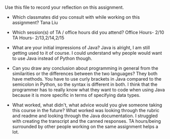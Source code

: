Use this file to record your reflection on this assignment.

- Which classmates did you consult with while working on this assignment?
Tana Liu 

- Which session(s) of TA / office hours did you attend?
Office Hours- 2/10
TA Hours- 2/13,2/14,2/15

- What are your initial impressions of Java? 
Java is alright, I am still getting used to it of course. I could understand why people would want to use Java instead of Python though.

- Can you draw any conclusion about programming in general from the similarities or the differences between the two languages? 
They both have methods. You have to use curly brackets in Java compared to the semicolon in Python, so the syntax is different in both. I think that the programmer has to really know what they want to code when using Java because it is more specific in terms of specifying data types. 

- What worked, what didn't, what advice would you give someone taking this course in the future?
What worked was looking through the rubric and readme and looking through the Java documentation.
I struggled with creating the transcript and the canned responses.
TA hours/being surrounded by other people working on the same assignment helps a lot.
